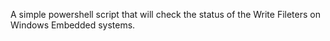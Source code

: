 A simple powershell script that will check the status of the Write Fileters on Windows Embedded systems.